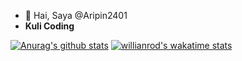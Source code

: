 - 👋 Hai, Saya @Aripin2401
- <b>Kuli Coding</b>
 
 [![Anurag's github stats](https://github-readme-stats.vercel.app/api?username=aripin2401&theme=tokyonight)](https://github.com/aripin2401/github-readme-stats) [![willianrod's wakatime stats](https://github-readme-stats.vercel.app/api/wakatime?aripin2401=willianrod)](https://github.com/aripin2401/github-readme-stats)
